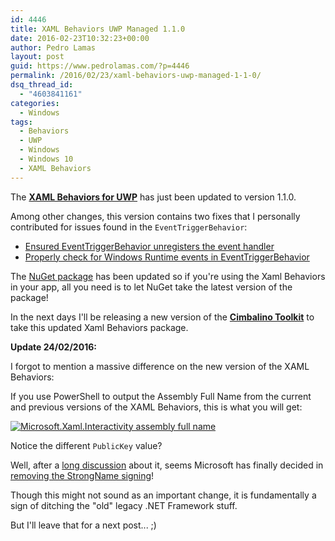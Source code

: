 ```yaml
---
id: 4446
title: XAML Behaviors UWP Managed 1.1.0
date: 2016-02-23T10:32:23+00:00
author: Pedro Lamas
layout: post
guid: https://www.pedrolamas.com/?p=4446
permalink: /2016/02/23/xaml-behaviors-uwp-managed-1-1-0/
dsq_thread_id:
  - "4603841161"
categories:
  - Windows
tags:
  - Behaviors
  - UWP
  - Windows
  - Windows 10
  - XAML Behaviors
---
```

The [**XAML Behaviors for UWP**](https://github.com/Microsoft/XamlBehaviors) has just been updated to version 1.1.0.

Among other changes, this version contains two fixes that I personally contributed for issues found in the `EventTriggerBehavior`:

* [Ensured EventTriggerBehavior unregisters the event handler](https://github.com/Microsoft/XamlBehaviors/commit/2ad49665200730a25ea61e1bd950ea5887989468)
* [Properly check for Windows Runtime events in EventTriggerBehavior](https://github.com/Microsoft/XamlBehaviors/commit/71bf9ba628d562f56418b122d9b08bd0a6ff7c55)

The [NuGet package](https://www.nuget.org/packages/Microsoft.Xaml.Behaviors.Uwp.Managed/) has been updated so if you're using the Xaml Behaviors in your app, all you need is to let NuGet take the latest version of the package!

In the next days I'll be releasing a new version of the [**Cimbalino Toolkit**](http://cimbalino.org) to take this updated Xaml Behaviors package.

**Update 24/02/2016:**

I forgot to mention a massive difference on the new version of the XAML Behaviors:

If you use PowerShell to output the Assembly Full Name from the current and previous versions of the XAML Behaviors, this is what you will get:

[![Microsoft.Xaml.Interactivity assembly full name](/wp-content/uploads/2016/02/Microsoft.Xaml_.Interactivity-assembly-full-name.png)](/wp-content/uploads/2016/02/Microsoft.Xaml_.Interactivity-assembly-full-name.png)

Notice the different `PublicKey` value?

Well, after a [long discussion](https://github.com/Microsoft/XamlBehaviors/pull/29#issuecomment-162572491) about it, seems Microsoft has finally decided in [removing the StrongName signing](https://github.com/Microsoft/XamlBehaviors/commit/ceb2f68109c032ab997e9c5bb43aebadf81cfbcf)!

Though this might not sound as an important change, it is fundamentally a sign of ditching the "old" legacy .NET Framework stuff.

But I'll leave that for a next post... ;)

